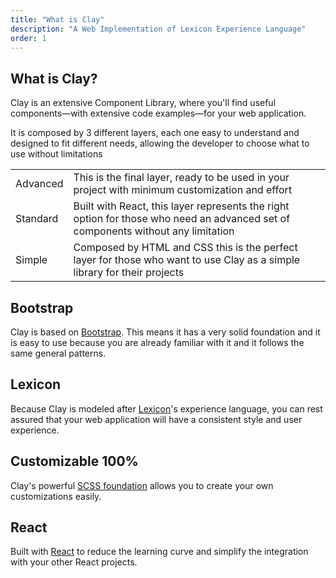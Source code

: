 ```yaml
---
title: "What is Clay"
description: "A Web Implementation of Lexicon Experience Language"
order: 1
---
```


## What is Clay?

Clay is an extensive Component Library, where you'll find useful components—with extensive code examples—for your web application.

It is composed by 3 different layers, each one easy to understand and designed to fit different needs, allowing the developer to choose what to use without limitations

<div class="table-responsive mt-4">
	<table class="table table-autofit ">
		<tbody>
			<tr>
				<td class="table-cell-expand font-weight-bold">Advanced</td>
				<td class="table-cell-expand">This is the final layer, ready to be used in your project with minimum customization and effort</td>
			</tr>
			<tr>
				<td class="font-weight-bold">Standard</td>
				<td class="table-cell-expand">Built with React, this layer represents the right option for those who need an advanced set of components without any limitation</td>
			</tr>
			<tr>
				<td class="font-weight-bold">Simple</td>
				<td class="table-cell-expand">Composed by HTML and CSS this is the perfect layer for those who want to use Clay as a simple library for their projects</td>
			</tr>
        </tbody>
    </table>
</div>

## Bootstrap

Clay is based on [Bootstrap](https://getbootstrap.com). This means it has a very solid foundation and it is easy to use because you are already familiar with it and it follows the same general patterns.

## Lexicon

Because Clay is modeled after [Lexicon](https://liferay.design/lexicon/)'s experience language, you can rest assured that your web application will have a consistent style and user experience.

## Customizable 100%

Clay's powerful [SCSS foundation](https://next.clayui.com/docs/css/scss.html) allows you to create your own customizations easily.

## React

Built with [React](https://reactjs.org) to reduce the learning curve and simplify the integration with your other React projects.